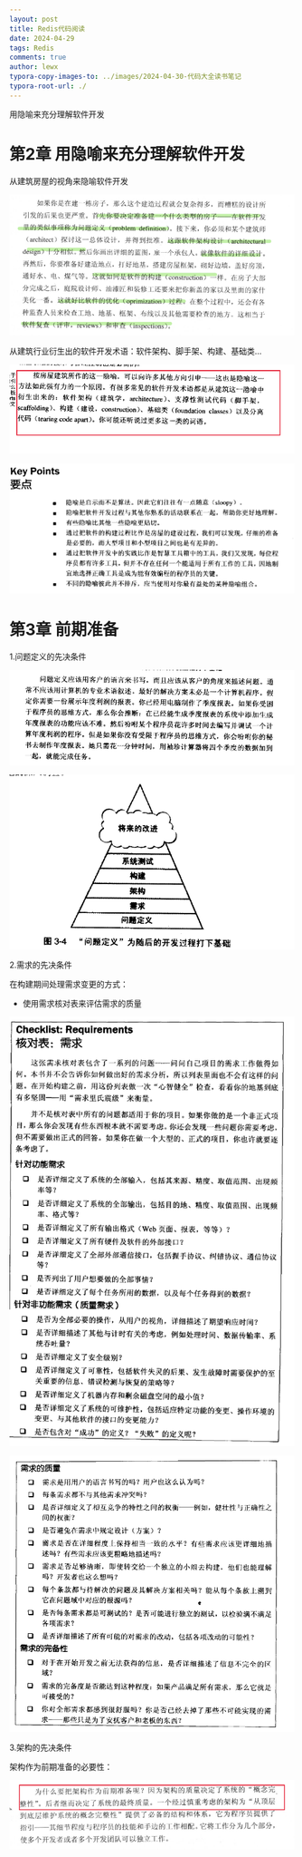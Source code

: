 ```yaml
---
layout: post
title: Redis代码阅读
date: 2024-04-29
tags: Redis
comments: true
author: lewx
typora-copy-images-to: ../images/2024-04-30-代码大全读书笔记
typora-root-url: ./
---
```




用隐喻来充分理解软件开发







# 第2章 用隐喻来充分理解软件开发

从建筑房屋的视角来隐喻软件开发

![image-20240430162425562](/../images/2024-04-30-代码大全读书笔记/image-20240430162425562.png)

从建筑行业衍生出的软件开发术语：软件架构、脚手架、构建、基础类…

![image-20240430162448525](/../images/2024-04-30-代码大全读书笔记/image-20240430162448525.png)

![image-20240430165252513](/../images/2024-04-30-代码大全读书笔记/image-20240430165252513.png)

# 第3章 前期准备

1.问题定义的先决条件

![image-20240506103209038](/../images/2024-04-30-代码大全读书笔记/image-20240506103209038.png)

![image-20240506103048043](/../images/2024-04-30-代码大全读书笔记/image-20240506103048043.png)

2.需求的先决条件

在构建期间处理需求变更的方式：

- 使用需求核对表来评估需求的质量

![image-20240506140011484](/../images/2024-04-30-代码大全读书笔记/image-20240506140011484.png)

![image-20240506140121329](/../images/2024-04-30-代码大全读书笔记/image-20240506140121329.png)

3.架构的先决条件

架构作为前期准备的必要性：

![image-20240506140430710](/../images/2024-04-30-代码大全读书笔记/image-20240506140430710.png)